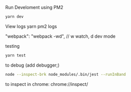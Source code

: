 Run Develoment using PM2
```bash
yarn dev
```
View logs
yarn pm2 logs


"webpack": "webpack -wd", // w watch, d dev mode


testing

```bash
yarn test
```
to debug (add debugger;)
```bash
node --inspect-brk node_modules/.bin/jest --runInBand
```
to inspect in chrome:
chrome://inspect/
